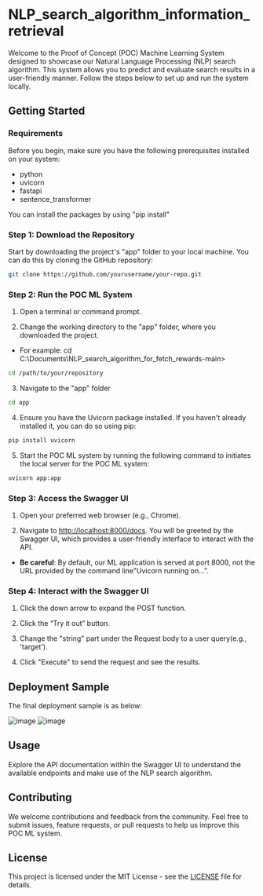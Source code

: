# NLP_search_algorithm_information_retrieval

Welcome to the Proof of Concept (POC) Machine Learning System designed to showcase our Natural Language Processing (NLP) search algorithm. This system allows you to predict and evaluate search results in a user-friendly manner. Follow the steps below to set up and run the system locally.

## Getting Started

### Requirements

Before you begin, make sure you have the following prerequisites installed on your system:

- python
- uvicorn
- fastapi
- sentence_transformer

You can install the packages by using "pip install"
  
### Step 1: Download the Repository

Start by downloading the project's "app" folder to your local machine. You can do this by cloning the GitHub repository:

```sh
git clone https://github.com/yourusername/your-repo.git
```

### Step 2: Run the POC ML System

1. Open a terminal or command prompt.

2. Change the working directory to the "app" folder, where you downloaded the project.

- For example: cd C:\Documents\NLP_search_algorithm_for_fetch_rewards-main>

```sh
cd /path/to/your/repository
```

3. Navigate to the "app" folder

```sh
cd app
```

4. Ensure you have the Uvicorn package installed. If you haven't already installed it, you can do so using pip:

```sh
pip install uvicorn
```

5. Start the POC ML system by running the following command to initiates the local server for the POC ML system:

```sh
uvicorn app:app
```

### Step 3: Access the Swagger UI

1. Open your preferred web browser (e.g., Chrome).

2. Navigate to [http://localhost:8000/docs](http://localhost:8000/docs).
You will be greeted by the Swagger UI, which provides a user-friendly interface to interact with the API.

- **Be careful**: By default, our ML application is served at port 8000, not the URL provided by the command line"Uvicorn running on...".
  

### Step 4: Interact with the Swagger UI

1.  Click the down arrow to expand the POST function.
    
2.  Click the “Try it out” button.

3.  Change the "string" part under the Request body to a user query(e.g., 'target').
  
4.  Click "Execute" to send the request and see the results.

## Deployment Sample

The final deployment sample is as below:

![image](https://github.com/alyzheng/NLP_search_algorithm_for_fetch_rewards/assets/114775966/2e23587c-cbd2-4284-aaaa-41c86b46a078)
![image](https://github.com/alyzheng/NLP_search_algorithm_for_fetch_rewards/assets/114775966/4c85b171-3d01-4d82-b348-5bac988eb426)

## Usage

Explore the API documentation within the Swagger UI to understand the available endpoints and make use of the NLP search algorithm.

## Contributing

We welcome contributions and feedback from the community. Feel free to submit issues, feature requests, or pull requests to help us improve this POC ML system.

## License

This project is licensed under the MIT License - see the [LICENSE](LICENSE) file for details.
